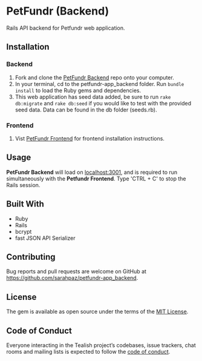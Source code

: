 # PetFundr (Backend)

Rails API backend for Petfundr web application.

## Installation

### Backend

1. Fork and clone the [PetFundr Backend](https://github.com/sarahpaz/petfundr-app_backend) repo onto your computer.
2. In your terminal, cd to the petfundr-app_backend folder. Run `bundle install` to load the Ruby gems and dependencies.
3. This web application has seed data added, be sure to run `rake db:migrate` and `rake db:seed` if you would like to test with the provided seed data. Data can be found in the db folder (seeds.rb).

### Frontend

1. Vist [PetFundr Frontend](https://github.com/sarahpaz/petfundr-app_frontend) for frontend installation instructions.

## Usage

**PetFundr Backend** will load on [localhost:3001](https://localhost:3001), and is required to run simultaneously with the **Petfundr Frontend**. Type 'CTRL + C' to stop the Rails session.

## Built With

- Ruby
- Rails
- bcrypt
- fast JSON API Serializer

## Contributing

Bug reports and pull requests are welcome on GitHub at https://github.com/sarahpaz/petfundr-app_backend.

## License

The gem is available as open source under the terms of the [MIT License](https://opensource.org/licenses/MIT).

## Code of Conduct

Everyone interacting in the Tealish project’s codebases, issue trackers, chat rooms and mailing lists is expected to follow the [code of conduct](https://github.com/sarahpaz/tealish/blob/master/CODE_OF_CONDUCT.md).
